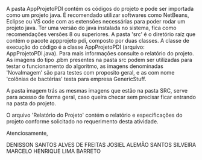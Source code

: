 A pasta AppProjetoPDI contém os códigos do projeto e pode ser importada como um projeto java. É recomendado utilizar softwares como
NetBeans, Eclipse ou VS code com as extensões necessárias para poder rodar um projeto java. Ter uma versão do java instalada no sistema,
fica como recomendações versões 8 ou superiores. A pasta 'src' é o diretório raíz que contém o pacote appprojeto pdi, composto por duas 
classes. A classe de execução do código é a classe AppProjetoPDI (arquivo: AppProjetoPDI.java). Para mais informações consulte o relatório
do projeto. As imagens do tipo .pbm presentes na pasta src podem ser utilizadas para testar o funcionamento do algoritmo, as imagens 
denominadas 'NovaImagem' são para testes com proposito geral, e as com nome 'colônias de bactérias' testa para empresa GenericStuff.

A pasta imagem trás as mesmas imagens que estão na pasta SRC, serve para acesso de forma geral, caso queira checar sem precisar ficar
entrando na pasta do projeto.

O arquivo 'Relatório do Projeto' contém o relatório e especificações do projeto conforme solicitado no requerimento desta atividade.

Atenciosamente,

DENISSON SANTOS ALVES DE FREITAS
JOSIEL ALEMÃO SANTOS SILVEIRA
MARCELO HENRIQUE LIMA BARRETO
